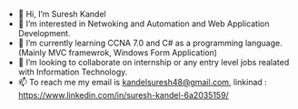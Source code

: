 - 👋 Hi, I’m Suresh Kandel
- 👀 I’m interested in Netwoking and Automation and Web Application Development.
- 🌱 I’m currently learning CCNA 7.0 and C# as a programming language. (Mainly MVC framewrok, Windows Form Application)
- 💞️ I’m looking to collaborate on internship or any entry level jobs realated with Information Technology. 
- 📫 To reach me my email is kandelsuresh48@gmail.com, linkinad : https://www.linkedin.com/in/suresh-kandel-6a2035159/

<!---
kandelsuresh48/kandelsuresh48 is a ✨ special ✨ repository because its `README.md` (this file) appears on your GitHub profile.
You can click the Preview link to take a look at your changes.
--->
